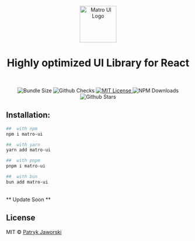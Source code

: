 <p align="center">
  <a href="https://github.com/gerwld/matro-ui">
    <img src="https://raw.githubusercontent.com/matro-ui/matro-ui.github.io/a136d87f6fc4e4837c49e0a55994208f43cb31ed/static/img/logo.svg" alt="Matro UI Logo" width="100" />
  </a>
</p>
<h1 align="center">Highly optimized UI Library for React</h1>
<br />
<p align="center">
  <img alt="Bundle Size" src="https://badgen.net/bundlephobia/minzip/matro-ui@0.6.3"/>
  <img alt="Github Checks" src="https://badgen.net/github/checks/gerwld/matro-ui/main"/>
  <a href="https://github.com/matro-ui/matro-ui/blob/main/LICENSE">
    <img alt="MIT License" src="https://img.shields.io/github/license/gerwld/matro-ui"/>
  </a>
  <img alt="NPM Downloads" src="https://img.shields.io/npm/dm/matro-ui.svg?style=flat"/>
  <img alt="Github Stars" src="https://badgen.net/github/stars/gerwld/matro-ui" />
</p>

## Installation:
```sh
##  with npm
npm i matro-ui

##  with yarn
yarn add matro-ui

##  with pnpm
pnpm i matro-ui

##  with bun
bun add matro-ui
```

<br>
** Update Soon **

## License
MIT © [Patryk Jaworski](https://github.com/gerwld)
